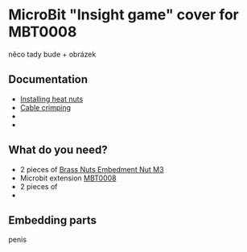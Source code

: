# MicroBit "Insight game" cover for MBT0008

něco tady bude + obrázek

## Documentation

- [Installing heat nuts](https://markforged.com/resources/blog/heat-set-inserts)
- [Cable crimping](https://ratrig.dozuki.com/Guide/11.+Cable+Crimping/80)
-
-

## What do you need?

- 2 pieces of [Brass Nuts Embedment Nut M3](https://campaign.aliexpress.com/wow/gcp/tesla-pc-new/index?UTABTest=aliabtest377151_530968&src=google&aff_fcid=1dc384c2bdbe43f0befc5a2ca668d34b-1686043097502-07426-UneMJZVf&aff_fsk=UneMJZVf&aff_platform=aaf&sk=UneMJZVf&aff_trace_key=1dc384c2bdbe43f0befc5a2ca668d34b-1686043097502-07426-UneMJZVf&terminal_id=eef46bfb7139416596905fa04a6f819b&wh_weex=true&wx_navbar_hidden=true&wx_navbar_transparent=true&ignoreNavigationBar=true&wx_statusbar_hidden=true&bt_src=ppc_direct_lp&scenario=pcBridgePPC&productId=1005003319414838&OLP=1085100208_f_group2&o_s_id=1085100208](https://www.aliexpress.com/item/1005004701945081.html?spm=a2g0o.productlist.main.21.58cb39c9E01Jto&algo_pvid=9677fcdb-77ba-4252-ae76-797251d3cdd5&algo_exp_id=9677fcdb-77ba-4252-ae76-797251d3cdd5-10&pdp_npi=3%40dis%21CZK%2121.04%219.28%21%21%21%21%21%402145294416867754224787503d07a9%2112000030156876634%21sea%21CZ%214140378214&curPageLogUid=RRf8QPvUNqCx)https://www.aliexpress.com/item/1005004701945081.html?spm=a2g0o.productlist.main.21.58cb39c9E01Jto&algo_pvid=9677fcdb-77ba-4252-ae76-797251d3cdd5&algo_exp_id=9677fcdb-77ba-4252-ae76-797251d3cdd5-10&pdp_npi=3%40dis%21CZK%2121.04%219.28%21%21%21%21%21%402145294416867754224787503d07a9%2112000030156876634%21sea%21CZ%214140378214&curPageLogUid=RRf8QPvUNqCx](https://www.aliexpress.com/item/1005004701945081.html?spm=a2g0o.productlist.main.21.58cb39c9E01Jto&algo_pvid=9677fcdb-77ba-4252-ae76-797251d3cdd5&algo_exp_id=9677fcdb-77ba-4252-ae76-797251d3cdd5-10&pdp_npi=3%40dis%21CZK%2121.04%219.28%21%21%21%21%21%402145294416867754224787503d07a9%2112000030156876634%21sea%21CZ%214140378214&curPageLogUid=RRf8QPvUNqCx)https://www.aliexpress.com/item/1005004701945081.html?spm=a2g0o.productlist.main.21.58cb39c9E01Jto&algo_pvid=9677fcdb-77ba-4252-ae76-797251d3cdd5&algo_exp_id=9677fcdb-77ba-4252-ae76-797251d3cdd5-10&pdp_npi=3%40dis%21CZK%2121.04%219.28%21%21%21%21%21%402145294416867754224787503d07a9%2112000030156876634%21sea%21CZ%214140378214&curPageLogUid=RRf8QPvUNqCx)
- Microbit extension [MBT0008](https://www.dfrobot.com/product-1867.html)
- 2 pieces of [](https://www.aliexpress.com/item/1297063929.html?spm=a2g0o.productlist.main.27.20397022RXpkeQ&algo_pvid=8a984506-1554-443a-8019-ef46ed227e3b&algo_exp_id=8a984506-1554-443a-8019-ef46ed227e3b-13&pdp_npi=3%40dis%21CZK%2115.38%2112.22%21%21%21%21%21%402100b69816867758153606982d0788%2157308806774%21sea%21CZ%214140378214&curPageLogUid=1XZwI0jA1Tbc)
-

## Embedding parts

penis
 

